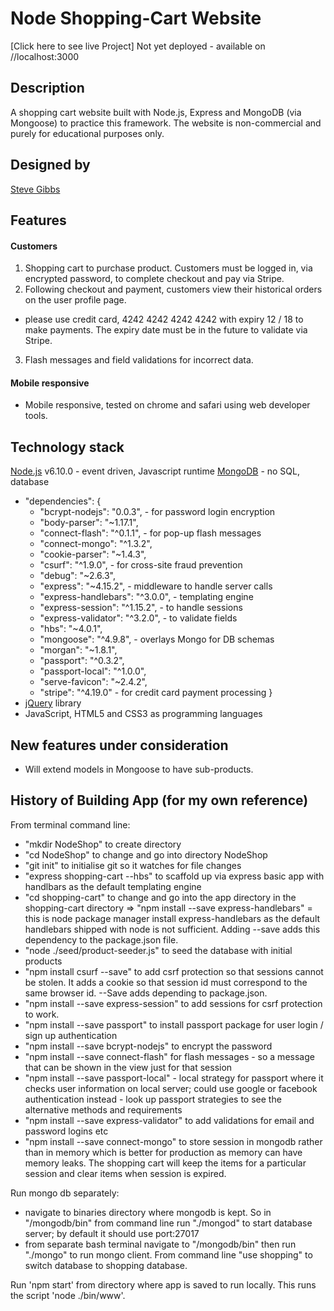 # Node Shopping-Cart Website
[Click here to see live Project] Not yet deployed - available on //localhost:3000

## Description
A shopping cart website built with Node.js, Express and MongoDB (via Mongoose) to practice this framework.  The website is non-commercial and purely for educational purposes only.  

## Designed by
[Steve Gibbs](https://github.com/SteveGibbs)

## Features

#### Customers
1. Shopping cart to purchase product.  Customers must be logged in, via encrypted password, to complete checkout and pay via Stripe. 
2. Following checkout and payment, customers view their historical orders on the user profile page.  
- please use credit card, 4242 4242 4242 4242 with expiry 12 / 18 to make payments.  The expiry date must be in the future to validate via Stripe.  
3. Flash messages and field validations for incorrect data.  


#### Mobile responsive

- Mobile responsive, tested on chrome and safari using web developer tools.  

## Technology stack

[Node.js](https://nodejs.org/) v6.10.0 - event driven, Javascript runtime
[MongoDB](https://www.mongodb.com) - no SQL, database

- "dependencies": {
  -  "bcrypt-nodejs": "0.0.3",  - for password login encryption
  -  "body-parser": "~1.17.1",
  -  "connect-flash": "^0.1.1", - for pop-up flash messages
  - "connect-mongo": "^1.3.2",
  -  "cookie-parser": "~1.4.3",
  -  "csurf": "^1.9.0",  - for cross-site fraud prevention
  -  "debug": "~2.6.3",
  -  "express": "~4.15.2", - middleware to handle server calls
  -  "express-handlebars": "^3.0.0", - templating engine
  -  "express-session": "^1.15.2", - to handle sessions
  -  "express-validator": "^3.2.0", - to validate fields
  -  "hbs": "~4.0.1",
  -  "mongoose": "^4.9.8", - overlays Mongo for DB schemas
  -  "morgan": "~1.8.1",
  -  "passport": "^0.3.2",
  -  "passport-local": "^1.0.0",
  -  "serve-favicon": "~2.4.2",
  -  "stripe": "^4.19.0" - for credit card payment processing
  }
- [jQuery](https://jquery.com/) library
- JavaScript, HTML5 and CSS3 as programming languages

## New features under consideration
- Will extend models in Mongoose to have sub-products.  

## History of Building App (for my own reference)

From terminal command line:

- "mkdir NodeShop" to create directory
- "cd NodeShop" to change and go into directory NodeShop
- "git init" to initialise git so it watches for file changes
- "express shopping-cart --hbs" to scaffold up via express basic app with handlbars as the default templating engine
- "cd shopping-cart" to change and go into the app directory
in the shopping-cart directory => "npm install --save express-handlebars" = this is node package manager install express-handlebars
as the default handlebars shipped with node is not sufficient.  Adding --save adds this dependency to the package.json file.
- "node ./seed/product-seeder.js" to seed the database with initial products
- "npm install csurf --save" to add csrf protection so that sessions cannot be stolen.  It adds a cookie so that session id must correspond
to the same browser id. --Save adds depending to package.json.
- "npm install --save express-session" to add sessions for csrf protection to work.
- "npm install --save passport" to install passport package for user login / sign up authentication
- "npm install --save bcrypt-nodejs" to encrypt the password
- "npm install --save connect-flash" for flash messages - so a message that can be shown in the view just for that session
 - "npm install --save passport-local" - local strategy for passport where it checks user information on local server;
could use google or facebook authentication instead - look up passport strategies to see the alternative methods and requirements
- "npm install --save express-validator" to add validations for email and password logins etc
- "npm install --save connect-mongo" to store session in mongodb rather than in memory which is better for production as memory
can have memory leaks.  The shopping cart will keep the items for a particular session and clear items when session is expired.


Run mongo db separately:
- navigate to binaries directory where mongodb is kept.  So in "/mongodb/bin" from command line run "./mongod" to start
database server;  by default it should use port:27017
- from separate bash terminal navigate to "/mongodb/bin" then run "./mongo" to run mongo client.  From command line "use shopping" to switch database to shopping database.

Run 'npm start' from directory where app is saved to run locally. This runs the script 'node ./bin/www'. 
